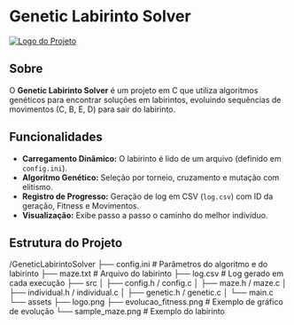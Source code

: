 
# Genetic Labirinto Solver

[![Logo do Projeto](assets/logo.png)](https://github.com/seuusuario/genetic-labirinto-solver)

## Sobre
O **Genetic Labirinto Solver** é um projeto em C que utiliza algoritmos genéticos para encontrar soluções em labirintos, evoluindo sequências de movimentos (C, B, E, D) para sair do labirinto.

## Funcionalidades
- **Carregamento Dinâmico:** O labirinto é lido de um arquivo (definido em `config.ini`).
- **Algoritmo Genético:** Seleção por torneio, cruzamento e mutação com elitismo.
- **Registro de Progresso:** Geração de log em CSV (`log.csv`) com ID da geração, Fitness e Movimentos.
- **Visualização:** Exibe passo a passo o caminho do melhor indivíduo.

## Estrutura do Projeto

/GeneticLabirintoSolver ├── config.ini         # Parâmetros do algoritmo e do labirinto ├── maze.txt           # Arquivo do labirinto ├── log.csv            # Log gerado em cada execução ├── src │   ├── config.h / config.c │   ├── maze.h / maze.c │   ├── individual.h / individual.c │   ├── genetic.h / genetic.c │   └── main.c └── assets ├── logo.png ├── evolucao_fitness.png   # Exemplo de gráfico de evolução └── sample_maze.png        # Exemplo do labirinto

